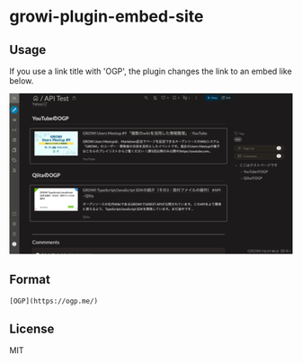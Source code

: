 # growi-plugin-embed-site

## Usage

If you use a link title with 'OGP', the plugin changes the link to an embed like below.

![](./image.jpg)

## Format

```
[OGP](https://ogp.me/)
```

## License

MIT

